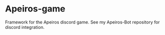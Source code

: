 # Apeiros-game
Framework for the Apeiros discord game. See my Apeiros-Bot repository for discord integration.
